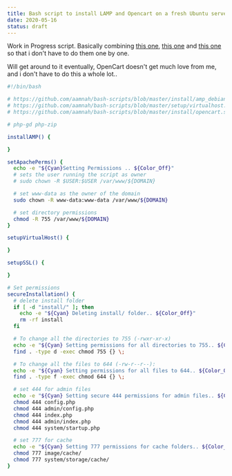 ```yaml
---
title: Bash script to install LAMP and Opencart on a fresh Ubuntu server
date: 2020-05-16
status: draft
---
```


Work in Progress script. Basically combining [this one](https://github.com/aamnah/bash-scripts/blob/master/install/amp_debian.sh), [this one](https://github.com/aamnah/bash-scripts/blob/master/setup/virtualhost.sh) and [this one](https://github.com/aamnah/bash-scripts/blob/master/install/opencart.sh) so that i don't have to do them one by one.

Will get around to it eventually, OpenCart doesn't get much love from me, and i don't have to do this a whole lot..

```bash
#!/bin/bash

# https://github.com/aamnah/bash-scripts/blob/master/install/amp_debian.sh
# https://github.com/aamnah/bash-scripts/blob/master/setup/virtualhost.sh
# https://github.com/aamnah/bash-scripts/blob/master/install/opencart.sh

# php-gd php-zip

installAMP() {

}

setApachePerms() {
  echo -e "${Cyan}Setting Permissions .. ${Color_Off}"
  # sets the user running the script as owner
  # sudo chown -R $USER:$USER /var/www/${DOMAIN}

  # set www-data as the owner of the domain
  sudo chown -R www-data:www-data /var/www/${DOMAIN}

  # set directory permissions
  chmod -R 755 /var/www/${DOMAIN}
}

setupVirtualHost() {

}

setupSSL() {

}

# Set permissions
secureInstallation() {
  # delete install folder
  if [ -d "install/" ]; then
    echo -e "${Cyan} Deleting install/ folder.. ${Color_Off}"
    rm -rf install
  fi

  # To change all the directories to 755 (-rwxr-xr-x)
  echo -e "${Cyan} Setting permissions for all directories to 755.. ${Color_Off}"
  find . -type d -exec chmod 755 {} \;

  # To change all the files to 644 (-rw-r--r--):
  echo -e "${Cyan} Setting permissions for all files to 644.. ${Color_Off}"
  find . -type f -exec chmod 644 {} \;

  # set 444 for admin files
  echo -e "${Cyan} Setting secure 444 permissions for admin files.. ${Color_Off}"
  chmod 444 config.php
  chmod 444 admin/config.php
  chmod 444 index.php
  chmod 444 admin/index.php
  chmod 444 system/startup.php

  # set 777 for cache
  echo -e "${Cyan} Setting 777 permissions for cache folders.. ${Color_Off}"
  chmod 777 image/cache/
  chmod 777 system/storage/cache/
}
```

